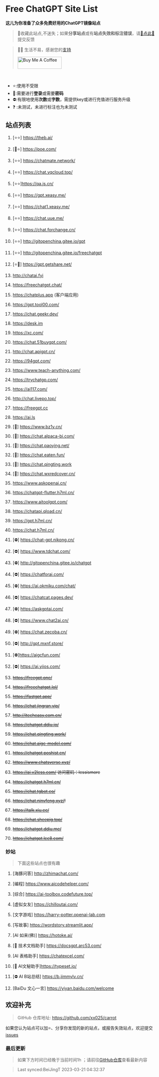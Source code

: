 # Free ChatGPT Site List

**这儿为你准备了众多免费好用的ChatGPT镜像站点**
> 🤭收藏此站点,不迷失；如果**分享站点**或有**站点失效和标注错误**，请[🌺点此🌺](https://github.com/xx025/carrot/issues)提交反馈

> 🧡🧡 生活不易，感谢您的[支持](https://xx025.github.io/pages/zs/)
>
><a href="https://xx025.github.io/pages/zs/" target="_blank"><img src="https://cdn.buymeacoffee.com/buttons/v2/default-blue.png" alt="Buy Me A Coffee" style="height: 40px !important;width: 145px !important;" ></a>

<br/>

- ⭐:使用不受限
- 🔑:需要进行**登录**或需要**密码**
- ⛔:有限地使用**次数**或**字数**，需提供key或进行充值进行服务升级
- ❓ :未测试，未进行标注也为未测试

## 站点列表

1. [⭐⭐] https://theb.ai/

2. [🔑⭐] https://poe.com/

3. [⭐⭐] https://chatmate.network/

4. [⭐⭐] https://chat.yqcloud.top/

5. [⭐⭐]https://qa.js.cn/

6. [⭐⭐] https://gpt.xeasy.me/

7. [⭐⭐] https://chat1.xeasy.me/

8. [⭐⭐] https://chat.uue.me/

9. [⭐⭐] https://chat.forchange.cn/

10. [⭐⭐] http://gitopenchina.gitee.io/gpt

11. [⭐⭐] http://gitopenchina.gitee.io/freechatgpt

12. [⭐🔑] https://gpt.getshare.net/

13. http://chatai.fyi

14. https://freechatgpt.chat/

15. https://chatplus.app (客户端应用)

16. https://gpt.tool00.com/

17. https://chat.geekr.dev/

18. https://desk.im

19. https://xc.com/

20. https://chat.51buygpt.com/

21. http://chat.apigpt.cn/

22. https://94gpt.com/

23. https://www.teach-anything.com/

24. https://trychatgp.com/

25. https://ai117.com/

26. http://chat.livepo.top/

27. https://freegpt.cc

28. https://ai.ls

29. [🔑] https://www.bz1y.cn/

30. [🔑] https://chat.alpaca-bi.com/

31. [🔑] https://chat.paoying.net/

32. [🔑] https://chat.eaten.fun/

33. [🔑]  https://chat.qingting.work

34. [🔑] https://chat.wxredcover.cn/

35. https://www.askopenai.cn/

36. https://chatgpt-flutter.h7ml.cn/

37. https://www.aitoolgpt.com/

38. https://chatapi.qload.cn/

39. https://gpt.h7ml.cn/

40. https://chat.h7ml.cn/

41. [⛔] https://chat-gpt.nikong.cn/

42. [⛔] https://www.tdchat.com/

43. [⛔]  http://gitopenchina.gitee.io/chatgpt

44. [⛔] https://chatforai.com/

45. [⛔] https://ai.okmiku.com/chat/

46. [⛔] https://chatcat.pages.dev/

47. [⛔] https://askgptai.com/

48. [⛔] https://www.chat2ai.cn/

49. [⛔] https://chat.zecoba.cn/

50. [⛔] http://gpt.mxnf.store/

51. [⛔]https://aigcfun.com/

52. [⛔] https://ai.yiios.com/

53. ~~https://freegpt.one/~~

54. ~~https://freechatgpt.lol/~~

55. ~~https://fastgpt.app/~~

56. ~~https://chat.jingran.vip/~~

57. ~~http://itecheasy.com.cn/~~

58. ~~https://chatgpt.ddiu.io/~~

59. ~~https://chat.qingting.work/~~

60. ~~https://chat.aigc-model.com/~~

61. ~~https://chatgpt.poshist.cn/~~

62. ~~https://www.chatsverse.xyz/~~

63. ~~https://ai.v2less.com/ 访问密码：lessismore~~

64. ~~https://chatgpt.h7ml.cn/~~

65. ~~https://chat.tgbot.co/~~

66. ~~https://chat.ninvfeng.xyz/!~~

67. ~~https://talk.xiu.ee/~~

68. ~~https://chat.sheepig.top/~~

69. ~~https://chatgpt.ddiu.me/~~

70. ~~https://chatgpt.lcc8.com/~~

### 妙站

> 下面这些站点也很有趣

1. [海豚问答] http://zhimachat.com/

2. [编程] https://www.aicodehelper.com/

3. [综合] https://ai-toolbox.codefuture.top/

4. [虚拟女友] https://chilloutai.com/

5. [文字游戏] https://harry-potter.openai-lab.com

6. [写故事] https://wordstory.streamlit.app/

7. [AI 如来(佛)] https://hotoke.ai/

8. [🔑 技术文档助手] https://docsgpt.arc53.com/

9. [AI 表格助手] https://chatexcel.com/

10. [🔑 AI文秘助手]https://typeset.io/

11. [⛔ AI B站总结] https://b.jimmylv.cn/

12. [BaiDu 文心一言] https://yiyan.baidu.com/welcome

## 欢迎补充

> GitHub 仓库地址: https://github.com/xx025/carrot

如果您认为站点可以加⭐、分享你发现的新的站点，或报告失效站点，欢迎提交[issues](https://github.com/xx025/carrot/issues)

### 最后更新

> 如果下方时间已经晚于当前时间1h ；请前往[GitHub仓库](https://github.com/xx025/carrot)查看最新内容

>Last synced:BeiJingT 2023-03-21 04:32:37
